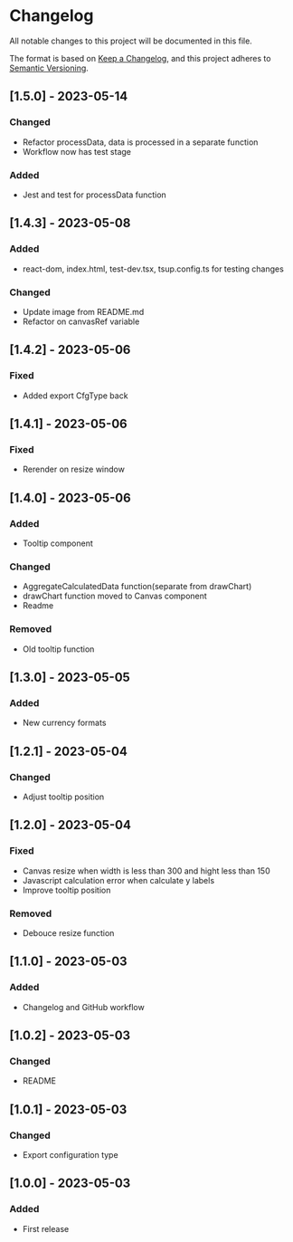 # Changelog

All notable changes to this project will be documented in this file.

The format is based on [Keep a Changelog](https://keepachangelog.com/en/1.0.0/),
and this project adheres to [Semantic Versioning](https://semver.org/spec/v2.0.0.html).


## [1.5.0] - 2023-05-14

### Changed

- Refactor processData, data is processed in a separate function
- Workflow now has test stage

### Added

- Jest and test for processData function

## [1.4.3] - 2023-05-08

### Added

- react-dom, index.html, test-dev.tsx, tsup.config.ts for testing changes

### Changed

- Update image from README.md
- Refactor on canvasRef variable

## [1.4.2] - 2023-05-06

### Fixed

- Added export CfgType back

## [1.4.1] - 2023-05-06

### Fixed

- Rerender on resize window

## [1.4.0] - 2023-05-06

### Added

- Tooltip component

### Changed

- AggregateCalculatedData function(separate from drawChart)
- drawChart function moved to Canvas component
- Readme

### Removed

- Old tooltip function

## [1.3.0] - 2023-05-05

### Added

- New currency formats

## [1.2.1] - 2023-05-04

### Changed

- Adjust tooltip position

## [1.2.0] - 2023-05-04

### Fixed

- Canvas resize when width is less than 300 and hight less than 150
- Javascript calculation error when calculate y labels
- Improve tooltip position

### Removed

- Debouce resize function

## [1.1.0] - 2023-05-03

### Added

- Changelog and GitHub workflow

## [1.0.2] - 2023-05-03

### Changed

- README

## [1.0.1] - 2023-05-03

### Changed

- Export configuration type

## [1.0.0] - 2023-05-03

### Added

- First release
